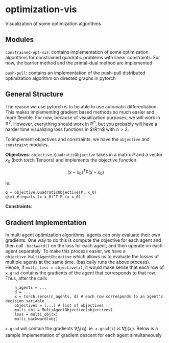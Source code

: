 # optimization-vis
Visualization of some optimization algorithms

## Modules
`constrained-opt-vis`: contains implementation of some optimization algorithms for constrained quadratic problems with linear constraints. For now, the barrier method and the primal-dual method are implemented

`push-pull`: contains an implementation of the push-pull distributed optimization algorithm on directed graphs in pytorch

## General Structure

The reason we use pytorch is to be able to use automatic differentiation. This makes implementing gradient based methods so much easier and more flexible. For now, because of visualization purposes, we will work in $\mathbb{R}^2$. However, everything should work in $\mathbb{R}^n$, but you probably will have a harder time visualizing loss functions in $\R^n$ with $n > 2$.

To implement objectives and constraints, we have the `objective` and `constraint` modules. 

**Objectives**: `objective.QuadraticObjective` takes in a matrix $P$ and a vector $x_0$ (both torch Tensors) and implements the objective function 

$$(x-x_0)^T P (x-x_0)$$

ie. 

```
q = objective.QuadraticObjective(P, x_0)
q(x) # equals (x-x_0)^T P (x-x_0)
```

**Constraints**: 

## Gradient Implementation
In multi agent optimization algorithms, agents can only evaluate their own gradients. One way to do this is compute the objective for each agent and then call `.backward()` on the loss for each agent, and then operate on each agent separately. To make this process easier, we have a `objective.MultiAgentObjective` which allows us to evaluate the losses of multiple agents at the same time. (basically runs the above process). Hence, if `multi_loss = objective(x)`, it would make sense that each row of `x.grad` contains the gradients of the agent that corresponds to that row. Thus, after the calls
```
    n_agents = ...
    d = ...
    x = torch.zeros(n_agents, d) # each row corresponds to an agent's decision variable
    objectives = [...] # list of objectives
    multi_obj = MultiAgentObjective(objectives)
    loss = multi_obj(x)
    multi_backward(obj)
```

`x.grad` will contain the gradients $\nabla f_i(x_i)$. ie. `x.grad[i]` is $\nabla f_i(x_i)$. Below is a sample implementation of gradient descent for each agent simultaneously